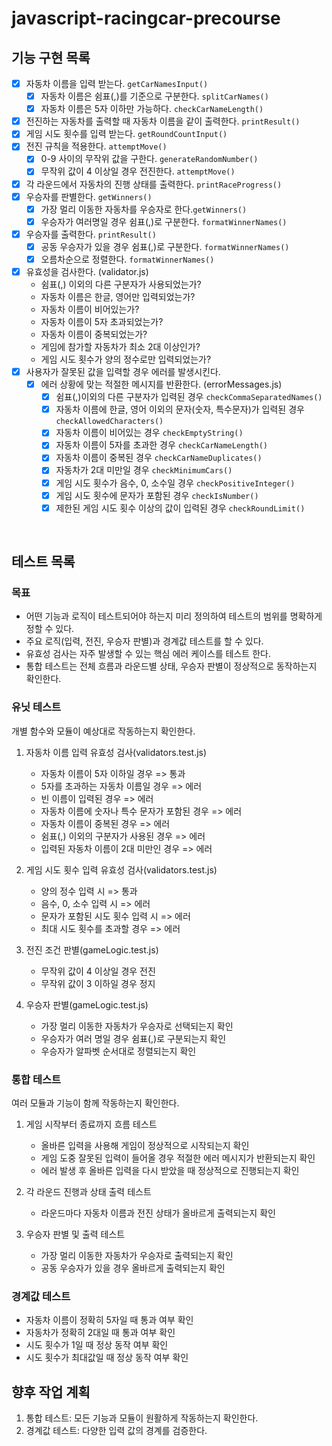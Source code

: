 # javascript-racingcar-precourse

## 기능 구현 목록

- [x] 자동차 이름을 입력 받는다. `getCarNamesInput()`
  - [x] 자동차 이름은 쉼표(,)를 기준으로 구분한다. `splitCarNames()`
  - [x] 자동차 이름은 5자 이하만 가능하다. `checkCarNameLength()`
- [x] 전진하는 자동차를 출력할 때 자동차 이름을 같이 출력한다. `printResult()`
- [x] 게임 시도 횟수를 입력 받는다. `getRoundCountInput()`
- [x] 전진 규칙을 적용한다. `attemptMove()`
  - [x] 0-9 사이의 무작위 값을 구한다. `generateRandomNumber()`
  - [x] 무작위 값이 4 이상일 경우 전진한다. `attemptMove()`
- [x] 각 라운드에서 자동차의 진행 상태를 출력한다. `printRaceProgress()`
- [x] 우승자를 판별한다. `getWinners()`
  - [x] 가장 멀리 이동한 자동차를 우승자로 한다.`getWinners()`
  - [x] 우승자가 여러명일 경우 쉼표(,)로 구분한다. `formatWinnerNames()`
- [x] 우승자를 출력한다. `printResult()`
  - [x] 공동 우승자가 있을 경우 쉼표(,)로 구분한다. `formatWinnerNames()`
  - [x] 오름차순으로 정렬한다. `formatWinnerNames()`
- [x] 유효성을 검사한다. (validator.js)
  - 쉼표(,) 이외의 다른 구분자가 사용되었는가?
  - 자동차 이름은 한글, 영어만 입력되었는가?
  - 자동차 이름이 비어있는가?
  - 자동차 이름이 5자 초과되었는가?
  - 자동차 이름이 중복되었는가?
  - 게임에 참가할 자동차가 최소 2대 이상인가?
  - 게임 시도 횟수가 양의 정수로만 입력되었는가?
- [x] 사용자가 잘못된 값을 입력할 경우 에러를 발생시킨다.
  - [x] 에러 상황에 맞는 적절한 메시지를 반환한다. (errorMessages.js)
    - [x] 쉼표(,)이외의 다른 구분자가 입력된 경우 `checkCommaSeparatedNames()`
    - [x] 자동차 이름에 한글, 영어 이외의 문자(숫자, 특수문자)가 입력된 경우 `checkAllowedCharacters()`
    - [x] 자동차 이름이 비어있는 경우 `checkEmptyString()`
    - [x] 자동차 이름이 5자를 초과한 경우 `checkCarNameLength()`
    - [x] 자동차 이름이 중복된 경우 `checkCarNameDuplicates()`
    - [x] 자동차가 2대 미만일 경우 `checkMinimumCars()`
    - [x] 게임 시도 횟수가 음수, 0, 소수일 경우 `checkPositiveInteger()`
    - [x] 게임 시도 횟수에 문자가 포함된 경우 `checkIsNumber()`
    - [x] 제한된 게임 시도 횟수 이상의 값이 입력된 경우 `checkRoundLimit()`

<br>

## 테스트 목록

### 목표

- 어떤 기능과 로직이 테스트되어야 하는지 미리 정의하여 테스트의 범위를 명확하게 정할 수 있다.
- 주요 로직(입력, 전진, 우승자 판별)과 경계값 테스트를 할 수 있다.
- 유효성 검사는 자주 발생할 수 있는 핵심 에러 케이스를 테스트 한다.
- 통합 테스트는 전체 흐름과 라운드별 상태, 우승자 판별이 정상적으로 동작하는지 확인한다.

### 유닛 테스트

개별 함수와 모듈이 예상대로 작동하는지 확인한다.

1. 자동차 이름 입력 유효성 검사(validators.test.js)

   - 자동차 이름이 5자 이하일 경우 => 통과
   - 5자를 초과하는 자동차 이름일 경우 => 에러
   - 빈 이름이 입력된 경우 => 에러
   - 자동차 이름에 숫자나 특수 문자가 포함된 경우 => 에러
   - 자동차 이름이 중복된 경우 => 에러
   - 쉼표(,) 이외의 구분자가 사용된 경우 => 에러
   - 입력된 자동차 이름이 2대 미만인 경우 => 에러

2. 게임 시도 횟수 입력 유효성 검사(validators.test.js)

   - 양의 정수 입력 시 => 통과
   - 음수, 0, 소수 입력 시 => 에러
   - 문자가 포함된 시도 횟수 입력 시 => 에러
   - 최대 시도 횟수를 초과할 경우 => 에러

3. 전진 조건 판별(gameLogic.test.js)

   - 무작위 값이 4 이상일 경우 전진
   - 무작위 값이 3 이하일 경우 정지

4. 우승자 판별(gameLogic.test.js)

   - 가장 멀리 이동한 자동차가 우승자로 선택되는지 확인
   - 우승자가 여러 명일 경우 쉼표(,)로 구분되는지 확인
   - 우승자가 알파벳 순서대로 정렬되는지 확인

### 통합 테스트

여러 모듈과 기능이 함께 작동하는지 확인한다.

1. 게임 시작부터 종료까지 흐름 테스트

   - 올바른 입력을 사용해 게임이 정상적으로 시작되는지 확인
   - 게임 도중 잘못된 입력이 들어올 경우 적절한 에러 메시지가 반환되는지 확인
   - 에러 발생 후 올바른 입력을 다시 받았을 때 정상적으로 진행되는지 확인

2. 각 라운드 진행과 상태 출력 테스트

   - 라운드마다 자동차 이름과 전진 상태가 올바르게 출력되는지 확인

3. 우승자 판별 및 출력 테스트

   - 가장 멀리 이동한 자동차가 우승자로 출력되는지 확인
   - 공동 우승자가 있을 경우 올바르게 출력되는지 확인

### 경계값 테스트

- 자동차 이름이 정확히 5자일 때 통과 여부 확인
- 자동차가 정확히 2대일 때 통과 여부 확인
- 시도 횟수가 1일 때 정상 동작 여부 확인
- 시도 횟수가 최대값일 때 정상 동작 여부 확인

## 향후 작업 계획

1. 통합 테스트: 모든 기능과 모듈이 원활하게 작동하는지 확인한다.
2. 경계값 테스트: 다양한 입력 값의 경계를 검증한다.
